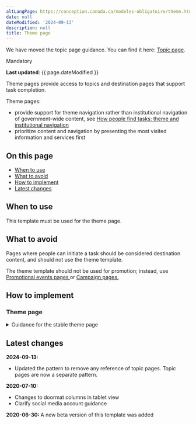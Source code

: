 ```yaml
---
altLangPage: https://conception.canada.ca/modeles-obligatoire/theme.html
date: null
dateModified: '2024-09-13'
description: null
title: Theme page
---
```

<section class="alert alert-info">
    <p>We have moved the topic page guidance. You can find it here: <a href="topic.html">Topic page</a>.</p>
</section>

<p>
    <span class="label label-danger">
        Mandatory
    </span>
</p>
<p><strong>Last updated</strong>: {{ page.dateModified }}</p>

<p>
    Theme pages provide access to topics and destination pages that support task completion.
</p>

<p>
    Theme pages:
</p>

<ul>
    <li>
        provide support for theme navigation rather than institutional navigation of government-wide content, see
        <a href="{{ site.url }}/specifications/information-findability/organizing-content.html#toc1">
            How people find tasks: theme and institutional navigation
        </a>
    </li>
    <li>
        prioritize content and navigation by presenting the most visited information and services first
    </li>
</ul>

<section>
    <h2>
        On this page
    </h2>
    <ul>
        <li>
            <a href="#use">
                When to use
            </a>
        </li>
        <li>
            <a href="#avoid">
                What to avoid
            </a>
        </li>
        <li>
            <a href="#specifications">
                How to implement
            </a>
        </li>
        <li>
            <a href="#changes">
                Latest changes
            </a>
        </li>
    </ul>
</section>

<section>
    <h2 id="use">
        When to use
    </h2>
    <p>
        This template must be used for the theme page.
    </p>
</section>

<section>
    <h2 id="avoid">
        What to avoid
    </h2>
    <p>
        Pages where people can initiate a task should be considered destination content, and should not use the theme template.
    </p>
    <p>
        The theme template should not be used for promotion; instead, use
        <a href="../recommended-templates/promotional-events-pages.html">
            Promotional events pages
        </a>
        or
        <a href="../recommended-templates/campaign-pages.html">
            Campaign pages.
        </a>
    </p>
</section>

<section>
    <h2 id="specifications">
        How to implement
    </h2>
</section>

<div class="clearfix"></div>

<section>
    <h3>
        Theme page
    </h3>
    <details>
        <summary>
            Guidance for the stable theme page
        </summary>
        <div class="btn-group mrgn-bttm-sm">
            <button class="btn btn-default wb-toggle" data-toggle='{"selector": "details", "parent": "#template-elements-1", "type": "on"}' type="button">
                Expand All
            </button>
            <button class="btn btn-default wb-toggle" data-toggle='{"selector": "details", "parent": "#template-elements-1", "type": "off"}' type="button">
                Collapse All
            </button>
        </div>
        <div class="row">
            <div class="col-lg-6 pull-right">
                <figure class="mrgn-bttm-lg">
                    <figcaption class="text-center">
                        <b>
                            Theme page template
                        </b>
                    </figcaption>
                    <img alt="Template of theme page showing sections that make up its structure. Read top to bottom and left to right. Specifications detailed below." class="full-width" src="../images/theme-page-en.jpg" />
                </figure>
            </div>
            <div class="col-lg-6 pull-left">
                <div id="template-elements-1">
                    <section>
                        <h3>
                            1: Theme title
                        </h3>
                        <p>
                            <span class="label label-danger">
                                Mandatory
                            </span>
                        </p>
                        <p>
                            Describes the theme and page content
                        </p>
                        <ul class="list-unstyled">
                            <li id="element1-1">
                                <details class="mrgn-bttm-sm">
                                    <summary class="wb-toggle" data-toggle='{"print":"on"}'>
                                        <strong>
                                            Presentation
                                        </strong>
                                    </summary>
                                    <ul>
                                        <li>
                                            theme title must be a unique H1
                                        </li>
                                        <li>
                                            must be the first component on the page
                                        </li>
                                    </ul>
                                </details>
                            </li>
                        </ul>
                    </section>
                    <section>
                        <h3>
                            2: Theme introductory paragraph
                        </h3>
                        <p>
                            <span class="label label-danger">
                                Mandatory
                            </span>
                        </p>
                        <p>
                            Describes the top tasks and topics that can be accessed on this page
                        </p>
                        <ul class="list-unstyled">
                            <li id="element1-2a">
                                <details class="mrgn-bttm-sm">
                                    <summary class="wb-toggle" data-toggle='{"print":"on"}'>
                                        <strong>
                                            Content
                                        </strong>
                                    </summary>
                                    <ul>
                                        <li>
                                            provides an overview of all top tasks that can be accomplished on the given theme
                                        </li>
                                        <li>
                                            keep the text short and concise
                                        </li>
                                        <li>
                                            written for a grade 6-8 reading level
                                        </li>
                                    </ul>
                                </details>
                            </li>
                            <li id="element1-2b">
                                <details class="mrgn-bttm-sm">
                                    <summary class="wb-toggle" data-toggle='{"print":"on"}'>
                                        <strong>
                                            Presentation
                                        </strong>
                                    </summary>
                                    <ul>
                                        <li>
                                            appears below the theme title
                                        </li>
                                        <li>
                                            appears to the left of the theme image
                                        </li>
                                    </ul>
                                </details>
                            </li>
                        </ul>
                    </section>
                    <section>
                        <h3>
                            3: Theme image
                        </h3>
                        <p>
                            <span class="label label-info">
                                Optional
                            </span>
                        </p>
                        <p>
                            Image is optional. Only use decorative images.
                        </p>
                        <ul class="list-unstyled">
                            <li id="element1-3b">
                                <details class="mrgn-bttm-sm">
                                    <summary class="wb-toggle" data-toggle='{"print":"on"}'>
                                        <strong>
                                            Presentation
                                        </strong>
                                    </summary>
                                    <ul>
                                        <li>
                                            appears at the top of the page
                                        </li>
                                        <li>
                                            appears to the right of the theme introductory paragraph
                                        </li>
                                    </ul>
                                </details>
                            </li>
                        </ul>
                    </section>
                    <section>
                        <h3>
                            4: Theme social media channels
                        </h3>
                        <p>
                            <span class="label label-warning">
                                Conditional
                            </span>
                        </p>
                        <p>
                            Features theme-specific social media channels
                        </p>
                        <ul class="list-unstyled">
                            <li id="element1-4a">
                                <details class="mrgn-bttm-sm">
                                    <summary class="wb-toggle" data-toggle='{"print":"on"}'>
                                        <strong>
                                            Content
                                        </strong>
                                    </summary>
                                    <ul>
                                        <li>
                                            this component is mandatory when there is 1 or more theme related social media channels that exist
                                        </li>
                                        <li>
                                            use the
                                            <a href="../common-design-patterns/social-media-channels.html">
                                                Social media channels block (follow block)
                                            </a>
                                            pattern
                                        </li>
                                    </ul>
                                </details>
                            </li>
                            <li id="element1-4b">
                                <details class="mrgn-bttm-sm">
                                    <summary class="wb-toggle" data-toggle='{"print":"on"}'>
                                        <strong>
                                            Presentation
                                        </strong>
                                    </summary>
                                    <ul>
                                        <li>
                                            appears below the theme introductory paragraph
                                        </li>
                                    </ul>
                                </details>
                            </li>
                        </ul>
                    </section>
                    <section>
                        <h3>
                            5: Services and information
                        </h3>
                        <p>
                            <span class="label label-danger">
                                Mandatory
                            </span>
                        </p>
                        <p>
                            Features theme-specific topics
                        </p>
                        <ul class="list-unstyled">
                            <li id="element1-5a">
                                <details class="mrgn-bttm-sm">
                                    <summary class="wb-toggle" data-toggle='{"print":"on"}'>
                                        <strong>
                                            Content
                                        </strong>
                                    </summary>
                                    <ul>
                                        <li>
                                            use the
                                            <a href="../common-design-patterns/services-information.html">
                                                Services and information
                                            </a>
                                            pattern
                                        </li>
                                    </ul>
                                </details>
                            </li>
                            <li id="element1-5b">
                                <details class="mrgn-bttm-sm">
                                    <summary class="wb-toggle" data-toggle='{"print":"on"}'>
                                        <strong>
                                            Presentation
                                        </strong>
                                    </summary>
                                    <ul>
                                        <li>
                                            appears below the theme social media channels and to the left of “Most requested”
                                        </li>
                                        <li>
                                            heading is labelled “Services and information”
                                        </li>
                                    </ul>
                                </details>
                            </li>
                        </ul>
                    </section>
                    <section>
                        <h3>
                            6: Most requested
                        </h3>
                        <p>
                            <span class="label label-danger">
                                Mandatory
                            </span>
                        </p>
                        <p>
                            Features theme-specific top tasks
                        </p>
                        <ul class="list-unstyled">
                            <li id="element1-6a">
                                <details class="mrgn-bttm-sm">
                                    <summary class="wb-toggle" data-toggle='{"print":"on"}'>
                                        <strong>
                                            Content
                                        </strong>
                                    </summary>
                                    <ul>
                                        <li>
                                            use the
                                            <a href="../common-design-patterns/most-requested.html">
                                                Most requested
                                            </a>
                                            pattern
                                        </li>
                                    </ul>
                                </details>
                            </li>
                            <li id="element1-6b">
                                <details class="mrgn-bttm-sm">
                                    <summary class="wb-toggle" data-toggle='{"print":"on"}'>
                                        <strong>
                                            Presentation
                                        </strong>
                                    </summary>
                                    <ul>
                                        <li>
                                            appears to the right of “Services and information”
                                        </li>
                                        <li>
                                            heading is labelled “Most requested”
                                        </li>
                                    </ul>
                                </details>
                            </li>
                        </ul>
                    </section>
                    <section>
                        <h3>
                            7: More information for
                        </h3>
                        <p>
                            <span class="label label-warning">
                                Conditional
                            </span>
                        </p>
                        <p>
                            Links to related government-wide audience information
                        </p>
                        <ul class="list-unstyled">
                            <li id="element1-7a">
                                <details class="mrgn-bttm-sm">
                                    <summary class="wb-toggle" data-toggle='{"print":"on"}'>
                                        <strong>
                                            Content
                                        </strong>
                                    </summary>
                                    <ul>
                                        <li>
                                            this component is mandatory when there is 1 or more theme-related government-wide audience page or audience topic page that exist
                                        </li>
                                        <li>
                                            use the
                                            <a href="../common-design-patterns/more-information.html">
                                                More information for
                                            </a>
                                            pattern
                                        </li>
                                    </ul>
                                </details>
                            </li>
                            <li id="element1-7b">
                                <details class="mrgn-bttm-sm">
                                    <summary class="wb-toggle" data-toggle='{"print":"on"}'>
                                        <strong>
                                            Presentation
                                        </strong>
                                    </summary>
                                    <ul>
                                        <li>
                                            appears below “Most requested”
                                        </li>
                                        <li>
                                            heading is labelled “More information for”
                                        </li>
                                    </ul>
                                </details>
                            </li>
                        </ul>
                    </section>
                    <section>
                        <h3>
                            8: Theme features
                        </h3>
                        <p>
                            <span class="label label-danger">
                                Mandatory
                            </span>
                        </p>
                        <p>
                            Promotes theme-specific current activities being led by departments and agencies across the
                            <abbr title="Government of Canada">
                                GC
                            </abbr>
                        </p>
                        <ul class="list-unstyled">
                            <li id="element1-8a">
                                <details class="mrgn-bttm-sm">
                                    <summary class="wb-toggle" data-toggle='{"print":"on"}'>
                                        <strong>
                                            Content
                                        </strong>
                                    </summary>
                                    <ul>
                                        <li>
                                            use the
                                            <a href="../common-design-patterns/feature-tiles.html">
                                                Context-specific features
                                            </a>
                                            pattern
                                        </li>
                                    </ul>
                                </details>
                            </li>
                            <li id="element1-9b">
                                <details class="mrgn-bttm-sm">
                                    <summary class="wb-toggle" data-toggle='{"print":"on"}'>
                                        <strong>
                                            Presentation
                                        </strong>
                                    </summary>
                                    <ul>
                                        <li>
                                            appears below “Services and information”
                                        </li>
                                    </ul>
                                </details>
                            </li>
                        </ul>
                    </section>
                </div>
            </div>
        </div>
        <h2 id="navigation">
            User navigation
        </h2>
        <p>
            Canada.ca is organized around 15 themes, based on an analysis of top tasks (most requested information and services) across the Government of Canada.
        </p>
        <p>
            While the themes emphasize top tasks related to information and service delivery, they also provide a window into activities of the Government of Canada that are undertaken to support programs and services (for example,
            research, consultation, policy development).
        </p>
        <figure class="mrgn-bttm-lg">
            <figcaption class="text-center">
                <b>
                    User navigation diagram
                </b>
            </figcaption>
            <img
                alt="Diagram of how to navigate to theme pages on Canada.ca. Text version below:"
                class="img-responsive center-block"
                src="https://www.canada.ca/content/dam/tbs-sct/images/government-communications/canada-content-style-guide/theme-pages-ia-eng.png"
            />
            <details>
                <summary class="wb-toggle" data-toggle='{"print":"on"}'>
                    Text version
                </summary>
                <p>
                    Theme pages can be accessed from the Canada.ca home page.
                </p>
            </details>
        </figure>
    </details>
</section>

<section>
    <h2 id="changes">
        Latest changes
    </h2>
    <p>
        <strong>
            2024-09-13:
        </strong>
    </p>
    <ul>
        <li>
            Updated the pattern to remove any reference of topic pages. Topic pages are now a separate pattern.
        </li>
    </ul>
    <p>
        <strong>
            2020-07-10:
        </strong>
    </p>
    <ul>
        <li>
            Changes to doormat columns in tablet view
        </li>
        <li>
            Clarify social media account guidance
        </li>
    </ul>
    <p>
        <strong>
            2020-06-30:
        </strong>
        A new beta version of this template was added
    </p>
</section>
